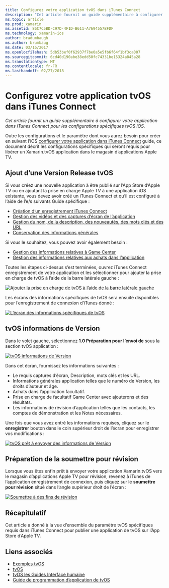 ```yaml
---
title: Configurez votre application tvOS dans iTunes Connect
description: "Cet article fournit un guide supplémentaire à configurer votre application dans iTunes Connect pour les configurations spécifiques tvOS iOS."
ms.topic: article
ms.prod: xamarin
ms.assetid: 86C7C5BD-C97D-4F1D-B611-A7694557BFDF
ms.technology: xamarin-ios
author: bradumbaugh
ms.author: brumbaug
ms.date: 03/16/2017
ms.openlocfilehash: 5db53bef0f62937f7be0a5e5fb6f64f1bf3ca007
ms.sourcegitcommit: 6cd40d190abe38edd50fc74331be15324a845a28
ms.translationtype: MT
ms.contentlocale: fr-FR
ms.lasthandoff: 02/27/2018
---
```

# <a name="configure-your-tvos-app-in-itunes-connect"></a>Configurez votre application tvOS dans iTunes Connect

_Cet article fournit un guide supplémentaire à configurer votre application dans iTunes Connect pour les configurations spécifiques tvOS iOS._


Outre les configurations et le paramètre dont vous aurez besoin pour créer en suivant l’iOS [configurer votre application dans iTunes Connect](~/ios/deploy-test/app-distribution/app-store-distribution/itunesconnect.md) guide, ce document décrit les configurations spécifiques qui seront requis pour libérer un Xamarin.tvOS application dans le magasin d’applications Apple TV.

<a name="Adding-a-tvOS-Release-Version" />

## <a name="adding-a-tvos-release-version"></a>Ajout d’une Version Release tvOS

Si vous créez une nouvelle application à être publié sur l’App Store d’Apple TV ou en ajoutant la prise en charge Apple TV à une application iOS existante, vous devez avoir créé un iTunes Connect et qu’il est configuré à l’aide de l’e/s suivants Guide spécifique :

- [Création d’un enregistrement iTunes Connect](~/ios/deploy-test/app-distribution/app-store-distribution/itunesconnect.md#creating)
- [Gestion des vidéos et des captures d’écran de l’application](~/ios/deploy-test/app-distribution/app-store-distribution/itunesconnect.md#managing)
- [Gestion du nom, de la description, des nouveautés, des mots clés et des URL](~/ios/deploy-test/app-distribution/app-store-distribution/itunesconnect.md#metadata)
- [Conservation des informations générales](~/ios/deploy-test/app-distribution/app-store-distribution/itunesconnect.md#general)

Si vous le souhaitez, vous pouvez avoir également besoin :

- [Gestion des informations relatives à Game Center](~/ios/deploy-test/app-distribution/app-store-distribution/itunesconnect.md#game-center)
- [Gestion des informations relatives aux achats dans l’application](~/ios/deploy-test/app-distribution/app-store-distribution/itunesconnect.md#iap)

Toutes les étapes ci-dessus s’est terminées, ouvrez iTunes Connect enregistrement de votre application et les sélectionner pour ajouter la prise en charge de tvOS à l’aide de la barre latérale gauche :

[ ![](itunes-connect-images/connect01.png "Ajouter la prise en charge de tvOS à l’aide de la barre latérale gauche")](itunes-connect-images/connect01.png)

Les écrans des informations spécifiques de tvOS sera ensuite disponibles pour l’enregistrement de connexion d’iTunes donné :

[ ![](itunes-connect-images/connect02.png "L’écran des informations spécifiques de tvOS")](itunes-connect-images/connect02.png)

<a name="tvOS-Version-Information" />

## <a name="tvos-version-information"></a>tvOS informations de Version

Dans le volet gauche, sélectionnez **1.0 Préparation pour l’envoi de** sous la section tvOS application :

[ ![](itunes-connect-images/connect03.png "tvOS informations de Version")](itunes-connect-images/connect03.png)

Dans cet écran, fournissez les informations suivantes :

- Le requis captures d’écran, Description, mots clés et les URL.
- Informations générales application telles que le numéro de Version, les droits d’auteur et âge.
- Achats dans l’application facultatif.
- Prise en charge de facultatif Game Center avec ajouterons et des résultats.
- Les informations de révision d’application telles que les contacts, les comptes de démonstration et les Notes nécessaires.

Une fois que vous avez entré les informations requises, cliquez sur le **enregistrer** bouton dans le coin supérieur droit de l’écran pour enregistrer vos modifications :

[ ![](itunes-connect-images/connect04.png "tvOS prêt à envoyer des informations de Version")](itunes-connect-images/connect04.png)

<a name="Submitting-for-Review" />

## <a name="preparing-to-submit-for-review"></a>Préparation de la soumettre pour révision

Lorsque vous êtes enfin prêt à envoyer votre application Xamarin.tvOS vers le magasin d’applications Apple TV pour révision, revenez à iTunes de l’application enregistrement de connexion, puis cliquez sur le **soumettre pour révision** situé dans l’angle supérieur droit de l’écran :

[ ![](itunes-connect-images/connect05.png "Soumettre à des fins de révision")](itunes-connect-images/connect05.png)

<a name="Summary" />

## <a name="summary"></a>Récapitulatif

Cet article a donné à la vue d’ensemble du paramètre tvOS spécifiques requis dans iTunes Connect pour publier une application de tvOS sur l’App Store d’Apple TV.



## <a name="related-links"></a>Liens associés

- [Exemples tvOS](https://developer.xamarin.com/samples/tvos/all/)
- [tvOS](https://developer.apple.com/tvos/)
- [tvOS les Guides Interface humaine](https://developer.apple.com/tvos/human-interface-guidelines/)
- [Guide de programmation d’application de tvOS](https://developer.apple.com/library/prerelease/tvos/documentation/General/Conceptual/AppleTV_PG/)
